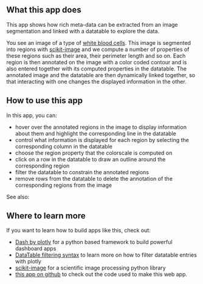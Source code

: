 ## What this app does
This app shows how rich meta-data can be extracted from an image segmentation and linked with 
a datatable to explore the data. 

You see an image of a type of 
[white blood cells](https://en.wikipedia.org/wiki/Agranulocyte). This image is segmented into regions with
[scikit-image](https://scikit-image.org/docs/stable/auto_examples/segmentation/plot_regionprops.html) and we compute
 a number of properties of these regions such as their area, their perimeter length and so on. Each region is then 
 annotated on the image with a color coded contour and is also entered together with its computed properties in 
 the datatable. The annotated image and the datatable are then dynamically linked together, so that interacting with 
 one changes the displayed information in the other. 

## How to use this app
In this app, you can:
- hover over the annotated regions in the image to display information about them and highlight the corresponding
line in the datatable
- control what information is displayed for each region by selecting the corresponding column in the datatable
- choose the region property that the colorscale is computed on
- click on a row in the datatable to draw an outline around the corresponding region
- filter the datatable to constrain the annotated regions
- remove rows from the datatable to delete the annotation of the corresponding regions from the image

See also:
<!-- ![short video on app function](assets/label-prop-demo.gif) -->
## Where to learn more
If you want to learn how to build apps like this, check out:
- [Dash by plotly](https://plotly.com/dash/) for a python based framework to build powerful dashboard apps
- [DataTable filtering syntax](https://dash.plot.ly/datatable/filtering) to learn more on how to filter datatable entries with plotly
- [scikit-image](https://scikit-image.org/docs/stable/user_guide.html) for a scientific image processing python library
- [this app on github](https://github.com/plotly/dash-sample-apps/tree/master/apps/dash-label-properties) to check out the code used to make this web app.